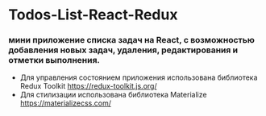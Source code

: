 # Todos-List-React-Redux
### мини приложение списка задач на React, с возможностью добавления новых задач, удаления, редактирования и отметки выполнения. 
- Для управления состоянием приложения использована библиотека Redux Toolkit https://redux-toolkit.js.org/
- Для стилизации использована библиотека Materialize https://materializecss.com/